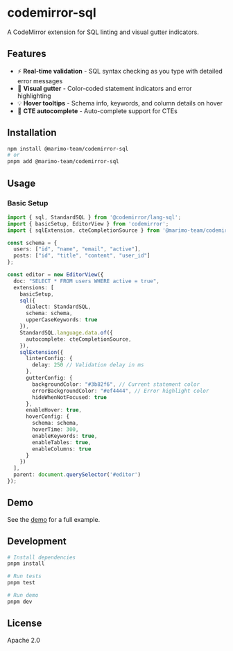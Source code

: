 # codemirror-sql

A CodeMirror extension for SQL linting and visual gutter indicators.

## Features

- ⚡ **Real-time validation** - SQL syntax checking as you type with detailed error messages
- 🎨 **Visual gutter** - Color-coded statement indicators and error highlighting
- 💡 **Hover tooltips** - Schema info, keywords, and column details on hover
- 🔮 **CTE autocomplete** - Auto-complete support for CTEs

## Installation

```bash
npm install @marimo-team/codemirror-sql
# or
pnpm add @marimo-team/codemirror-sql
```

## Usage

### Basic Setup

```ts
import { sql, StandardSQL } from '@codemirror/lang-sql';
import { basicSetup, EditorView } from 'codemirror';
import { sqlExtension, cteCompletionSource } from '@marimo-team/codemirror-sql';

const schema = {
  users: ["id", "name", "email", "active"],
  posts: ["id", "title", "content", "user_id"]
};

const editor = new EditorView({
  doc: "SELECT * FROM users WHERE active = true",
  extensions: [
    basicSetup,
    sql({
      dialect: StandardSQL,
      schema: schema,
      upperCaseKeywords: true
    }),
    StandardSQL.language.data.of({
      autocomplete: cteCompletionSource,
    }),
    sqlExtension({
      linterConfig: {
        delay: 250 // Validation delay in ms
      },
      gutterConfig: {
        backgroundColor: "#3b82f6", // Current statement color
        errorBackgroundColor: "#ef4444", // Error highlight color
        hideWhenNotFocused: true
      },
      enableHover: true,
      hoverConfig: {
        schema: schema,
        hoverTime: 300,
        enableKeywords: true,
        enableTables: true,
        enableColumns: true
      }
    })
  ],
  parent: document.querySelector('#editor')
});
```

## Demo

See the [demo](https://marimo-team.github.io/codemirror-sql/) for a full example.

## Development

```bash
# Install dependencies
pnpm install

# Run tests
pnpm test

# Run demo
pnpm dev
```

## License

Apache 2.0
